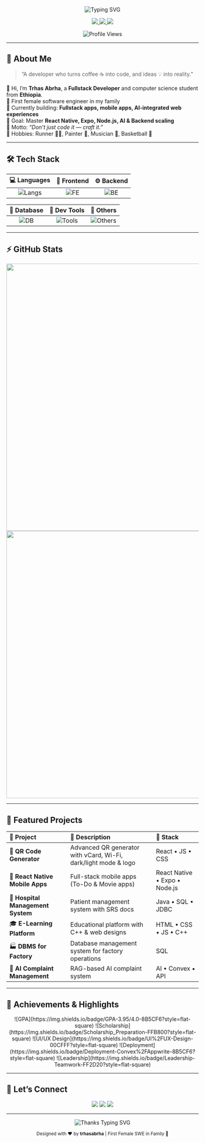 <!-- 🌌 trhasabrha – Futuristic GitHub Profile README -->
<!-- Premium Design | Created October 2025 -->

<div align="center">

  <!-- Animated Typing Intro -->
  <img src="https://readme-typing-svg.herokuapp.com?font=Fira+Code&size=28&duration=3000&pause=1000&color=8B5CF6&center=true&vCenter=true&width=700&lines=Hey+there+👋,+I'm+trhasabrha!;Fullstack+Developer+%7C+Innovator+%7C+Problem+Solver;Building+the+Future,+One+Commit+at+a+Time." alt="Typing SVG" />

  <!-- Optional Neon/Terminal GIF -->
  <!-- <img src="./assets/neon_header.gif" width="100%" /> -->

  <!-- Follower, Repos, Email badges -->
  <p align="center">
    <a href="https://github.com/trhasabrha">
      <img src="https://img.shields.io/github/followers/trhasabrha?label=Followers&style=social" />
    </a>
    <a href="https://github.com/trhasabrha?tab=repositories">
      <img src="https://img.shields.io/badge/🌟%20Star%20My%20Repos-blueviolet?style=flat-square" />
    </a>
    <a href="mailto:trhasabrhaa@gmail.com">
      <img src="https://img.shields.io/badge/💌%20Email%20Me-D14836?style=flat-square" />
    </a>
  </p>

  <img src="https://komarev.com/ghpvc/?username=trhasabrha&label=Visitors&color=8b5cf6&style=flat-square" alt="Profile Views"/>

</div>

---

## 🧭 About Me

> “A developer who turns coffee ☕ into code, and ideas 💡 into reality.”

👋 Hi, I’m **Trhas Abrha**, a **Fullstack Developer** and computer science student from **Ethiopia**.  
🎉 First female software engineer in my family  
💼 Currently building: **Fullstack apps, mobile apps, AI-integrated web experiences**  
🎯 Goal: Master **React Native, Expo, Node.js, AI & Backend scaling**  
💬 Motto: *“Don’t just code it — craft it.”*  
🎨 Hobbies: Runner 🏃‍♀️, Painter 🎨, Musician 🎵, Basketball 🏀  

---

## 🛠️ Tech Stack

<div align="center">

| 💻 **Languages** | 🎨 **Frontend** | ⚙️ **Backend** |
|:----------------:|:----------------:|:----------------:|
| ![Langs](https://skillicons.dev/icons?i=js,ts,java,python,cpp,html,css,sql) | ![FE](https://skillicons.dev/icons?i=react,reactnative,expo,tailwind,bootstrap,jquery,vite) | ![BE](https://skillicons.dev/icons?i=nodejs,express,mongodb,appwrite,convex,jdbc) |

| 🧩 **Database** | 🧰 **Dev Tools** | 🚀 **Others** |
|:----------------:|:----------------:|:----------------:|
| ![DB](https://skillicons.dev/icons?i=mysql,mongodb,firebase) | ![Tools](https://skillicons.dev/icons?i=git,github,vscode,webstorm,wordpress,canva,flutter) | ![Others](https://skillicons.dev/icons?i=npm,webpack,vercel) |

</div>

---

## ⚡ GitHub Stats

<div align="center">
  <img src="https://streak-stats.demolab.com?user=trhasabrha&theme=tokyonight&hide_border=true&date_format=j%20M%5B%20Y%5D" width="700"/>
  <br/>
  <img src="https://github-readme-stats.vercel.app/api?username=trhasabrha&show_icons=true&theme=tokyonight&count_private=true" width="700"/>
</div>

---

## 🚀 Featured Projects

<div align="center">

| 🚧 Project | 🧾 Description | 🧠 Stack |
|:-----------|:---------------|:----------|
| 🎨 **QR Code Generator** | Advanced QR generator with vCard, Wi-Fi, dark/light mode & logo | React • JS • CSS |
| 📱 **React Native Mobile Apps** | Full-stack mobile apps (To-Do & Movie apps) | React Native • Expo • Node.js |
| 🏥 **Hospital Management System** | Patient management system with SRS docs | Java • SQL • JDBC |
| 🎓 **E-Learning Platform** | Educational platform with C++ & web designs | HTML • CSS • JS • C++ |
| 🏭 **DBMS for Factory** | Database management system for factory operations | SQL |
| 🤖 **AI Complaint Management** | RAG-based AI complaint system | AI • Convex • API |

</div>

---

## 🌟 Achievements & Highlights

<div align="center">
  ![GPA](https://img.shields.io/badge/GPA-3.95/4.0-8B5CF6?style=flat-square)
  ![Scholarship](https://img.shields.io/badge/Scholarship_Preparation-FFB800?style=flat-square)
  ![UI/UX Design](https://img.shields.io/badge/UI%2FUX-Design-00CFFF?style=flat-square)
  ![Deployment](https://img.shields.io/badge/Deployment-Convex%2FAppwrite-8B5CF6?style=flat-square)
  ![Leadership](https://img.shields.io/badge/Leadership-Teamwork-FF2D20?style=flat-square)
</div>

---

## 🌟 Let’s Connect

<p align="center">
  <a href="mailto:trhasabrhaa@gmail.com"><img src="https://img.shields.io/badge/Gmail-D14836?style=for-the-badge&logo=gmail&logoColor=white"/></a>
  <a href="https://www.linkedin.com/in/your-profile/"><img src="https://img.shields.io/badge/LinkedIn-0A66C2?style=for-the-badge&logo=linkedin&logoColor=white"/></a>
  <a href="https://github.com/trhasabrha"><img src="https://img.shields.io/badge/GitHub-171515?style=for-the-badge&logo=github&logoColor=white"/></a>
</p>

---

<div align="center">
  <img src="https://readme-typing-svg.herokuapp.com?font=Fira+Code&size=20&duration=4000&pause=1000&color=8B5CF6&center=true&vCenter=true&width=600&lines=Thanks+for+stopping+by!;Don’t+forget+to+⭐+my+repos+if+you+like+them!;Stay+creative,+stay+curious." alt="Thanks Typing SVG"/>
</div>

<p align="center">
  <sub>Designed with ❤️ by <strong>trhasabrha</strong> | First Female SWE in Family 🚀</sub>
</p>
